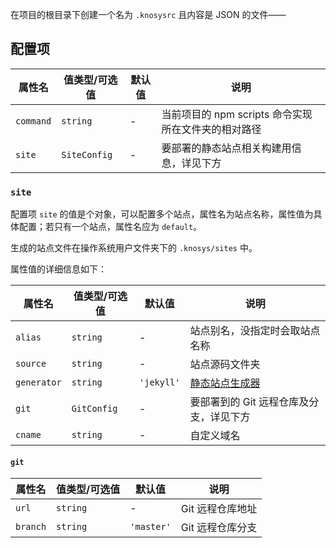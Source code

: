 在项目的根目录下创建一个名为 `.knosysrc` 且内容是 JSON 的文件——

## 配置项

| 属性名 | 值类型/可选值 | 默认值 | 说明 |
| --- | --- | --- | --- |
| `command` | `string` | - | 当前项目的 npm scripts 命令实现所在文件夹的相对路径 |
| `site` | `SiteConfig` | - | 要部署的静态站点相关构建用信息，详见下方 |

### `site`

配置项 `site` 的值是个对象，可以配置多个站点，属性名为站点名称，属性值为具体配置；若只有一个站点，属性名应为 `default`。

生成的站点文件在操作系统用户文件夹下的 `.knosys/sites` 中。

属性值的详细信息如下：

| 属性名 | 值类型/可选值 | 默认值 | 说明 |
| --- | --- | --- | --- |
| `alias` | `string` | - | 站点别名，没指定时会取站点名称 |
| `source` | `string` | - | 站点源码文件夹 |
| `generator` | `string` | `'jekyll'` | [静态站点生成器](https://jamstack.org/generators/) |
| `git` | `GitConfig` | - | 要部署到的 Git 远程仓库及分支，详见下方 |
| `cname` | `string` | - | 自定义域名 |

#### `git`

| 属性名 | 值类型/可选值 | 默认值 | 说明 |
| --- | --- | --- | --- |
| `url` | `string` | - | Git 远程仓库地址 |
| `branch` | `string` | `'master'` | Git 远程仓库分支 |
